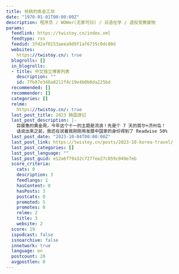 ```yaml
---
title: 核桃的炼金工坊
date: "1970-01-01T00:00:00Z"
description: 程序员 / WOWer(无家可归) / 日语在学 / 退役竞赛废物
params:
  feedlink: https://twistoy.cn/index.xml
  feedtype: rss
  feedid: 3fd2af0153aeea9d9f1af6735c0dc80d
  websites:
    https://twistoy.cn/: true
  blogrolls: []
  in_blogrolls:
  - title: 中文独立博客列表
    description: ""
    id: 7fb87e348a8211f4c19e4b0b0da225bd
  recommended: []
  recommender: []
  categories: []
  relme:
    https://twistoy.cn/: true
  last_post_title: 2023 韩国游记
  last_post_description: |-
    巨疲惫的黄金周，今年这个十一的主题是流浪！先是个 7 天的首尔+济州岛！
    话说出来之前，我还在说着我刚刚用发展中国家的身份得到了 Readwise 50%
  last_post_date: "2023-10-04T00:00:00Z"
  last_post_link: https://twistoy.cn/posts/2023-10-korea-travel/
  last_post_categories: []
  last_post_language: ""
  last_post_guid: e12a6f79a32c7277ee27c859c049e7eb
  score_criteria:
    cats: 0
    description: 3
    feedlangs: 1
    hasContent: 0
    hasPosts: 3
    postcats: 0
    promoted: 5
    promotes: 0
    relme: 2
    title: 3
    website: 2
  score: 19
  ispodcast: false
  isnoarchive: false
  innetwork: true
  language: en
  postcount: 20
  avgpostlen: 0
---
```

